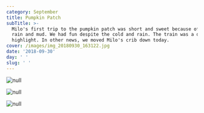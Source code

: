 ```yaml
---
category: September
title: Pumpkin Patch
subTitle: >-
  Milo's first trip to the pumpkin patch was short and sweet because of all the
  rain and mud. We had fun despite the cold and rain. The train was a definite
  highlight. In other news, we moved Milo's crib down today.  
cover: /images/img_20180930_163122.jpg
date: '2018-09-30'
day: ' '
slug: ' '
---
```

![null](/images/img_20180930_163122.jpg)

![null](/images/mvimg_20180930_164550.jpg)

![null](/images/img_20180930_132041.jpg)
